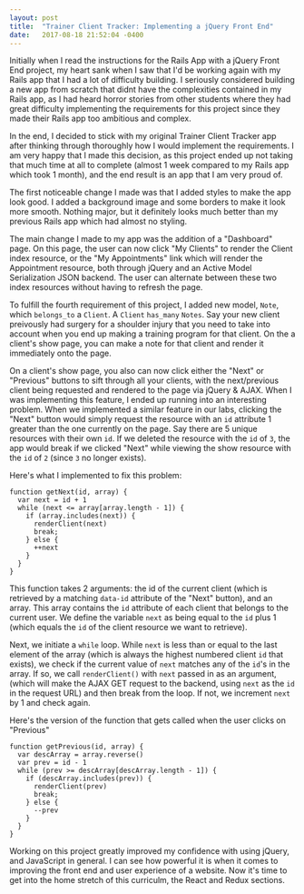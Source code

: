 ```yaml
---
layout: post
title:  "Trainer Client Tracker: Implementing a jQuery Front End"
date:   2017-08-18 21:52:04 -0400
---
```



Initially when I read the instructions for the Rails App with a jQuery Front End project, my heart sank when I saw that I'd be working again with my Rails app that I had a lot of difficulty building. I seriously considered building a new app from scratch that didnt have the complexities contained in my Rails app, as I had heard horror stories from other students where they had great difficulty implementing the requirements for this project since they made their Rails app too ambitious and complex.

In the end, I decided to stick with my original Trainer Client Tracker app after thinking through thoroughly how I would implement the requirements. I am very happy that I made this decision, as this project ended up not taking that much time at all to complete (almost 1 week compared to my Rails app which took 1 month), and the end result is an app that I am very proud of.

The first noticeable change I made was that I added styles to make the app look good. I added a background image and some borders to make it look more smooth. Nothing major, but it definitely looks much better than my previous Rails app which had almost no styling. 

The main change I made to my app was the addition of a "Dashboard" page. On this page, the user can now click "My Clients" to render the Client index resource, or the "My Appointments" link which will render the Appointment resource, both through jQuery and an Active Model Serialization JSON backend. The user can alternate between these two index resources without having to refresh the page.

To fulfill the fourth requirement of this project, I added new model, `Note`, which `belongs_to` a `Client`. A `Client` `has_many` `Notes`. Say your new client preivously had surgery for a shoulder injury that you need to take into account when you end up making a training program for that client. On the a client's show page, you can make a note for that client and render it immediately onto the page. 

On a client's show page, you also can now click either the "Next" or "Previous" buttons to sift through all your clients, with the next/previous client being requested and rendered to the page via jQuery & AJAX. When I was implementing this feature, I ended up running into an interesting problem. When we implemented a similar feature in our labs, clicking the "Next" button would simply request the resource with an `id` attribute 1 greater than the one currently on the page. Say there are 5 unique resources with their own `id`. If we deleted the resource with the `id` of `3`, the app would break if we clicked "Next" while viewing the show resource with the `id` of `2` (since `3` no longer exists).

Here's what I implemented to fix this problem:

```
function getNext(id, array) {
  var next = id + 1
  while (next <= array[array.length - 1]) {
    if (array.includes(next)) {
      renderClient(next)
      break;
    } else {
      ++next
    }
  }
}
```

This function takes 2 arguments: the id of the current client (which is retrieved by a matching `data-id` attribute of the "Next" button), and an array. This array contains the `id` attribute of each client that belongs to the current user. We define the variable `next` as being equal to the `id` plus 1 (which equals the `id` of the client resource we want to retrieve). 

Next, we initiate a `while` loop. While `next` is less than or equal to the last element of the array (which is always the highest numbered client `id` that exists), we check if the current value of `next` matches any of the `id`'s in the array. If so, we call `renderClient()` with `next` passed in as an argument, (which will make the AJAX GET request to the backend, using `next` as the `id` in the request URL) and then break from the loop. If not, we increment `next` by 1 and check again.

Here's the version of the function that gets called when the user clicks on "Previous"

```
function getPrevious(id, array) {
  var descArray = array.reverse()
  var prev = id - 1
  while (prev >= descArray[descArray.length - 1]) {
    if (descArray.includes(prev)) {
      renderClient(prev)
      break;
    } else {
      --prev
    }
  }
}
```

Working on this project greatly improved my confidence with using jQuery, and JavaScript in general. I can see how powerful it is when it comes to improving the front end and user experience of a website. Now it's time to get into the home stretch of this curriculm, the React and Redux sections.


